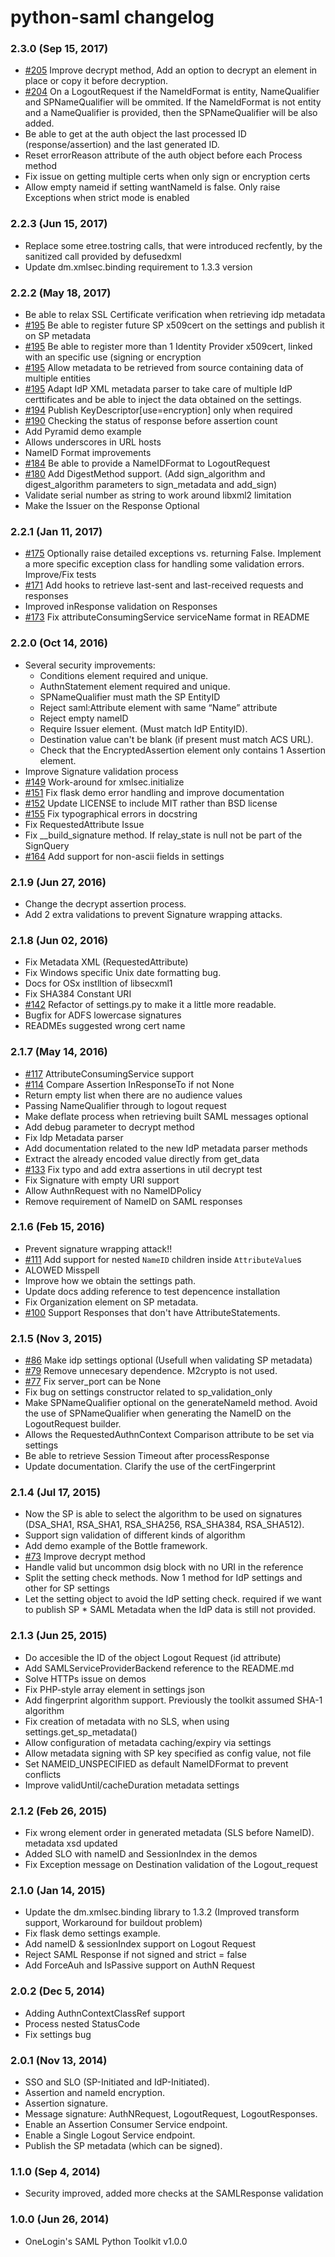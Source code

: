 # python-saml changelog
### 2.3.0 (Sep 15, 2017)
* [#205](https://github.com/onelogin/python-saml/pull/205) Improve decrypt method, Add an option to decrypt an element in place or copy it before decryption.
* [#204](https://github.com/onelogin/python-saml/pull/204) On a LogoutRequest if the NameIdFormat is entity, NameQualifier and SPNameQualifier will be ommited. If the NameIdFormat is not entity and a NameQualifier is provided, then the SPNameQualifier will be also added.
* Be able to get at the auth object the last processed ID (response/assertion) and the last generated ID.
* Reset errorReason attribute of the auth object before each Process method
* Fix issue on getting multiple certs when only sign or encryption certs
* Allow empty nameid if setting wantNameId is false. Only raise Exceptions when strict mode is enabled

### 2.2.3 (Jun 15, 2017)
* Replace some etree.tostring calls, that were introduced recfently,  by the sanitized call provided by defusedxml
* Update dm.xmlsec.binding requirement to 1.3.3 version

### 2.2.2 (May 18, 2017)
* Be able to relax SSL Certificate verification when retrieving idp metadata
* [#195](https://github.com/onelogin/python-saml/pull/195) Be able to register future SP x509cert on the settings and publish it on SP metadata
* [#195](https://github.com/onelogin/python-saml/pull/195) Be able to register more than 1 Identity Provider x509cert, linked with an specific use (signing or encryption
* [#195](https://github.com/onelogin/python-saml/pull/195) Allow metadata to be retrieved from source containing data of multiple entities
* [#195](https://github.com/onelogin/python-saml/pull/195) Adapt IdP XML metadata parser to take care of multiple IdP certtificates and be able to inject the data obtained on the settings.
* [#194](https://github.com/onelogin/python-saml/pull/194) Publish KeyDescriptor[use=encryption] only when required
* [#190](https://github.com/onelogin/python-saml/pull/190) Checking the status of response before assertion count
* Add Pyramid demo example
* Allows underscores in URL hosts
* NameID Format improvements
* [#184](https://github.com/onelogin/python-saml/pull/184) Be able to provide a NameIDFormat to LogoutRequest
* [#180](https://github.com/onelogin/python-saml/pull/180) Add DigestMethod support. (Add sign_algorithm and digest_algorithm parameters to sign_metadata and add_sign)
* Validate serial number as string to work around libxml2 limitation
* Make the Issuer on the Response Optional


### 2.2.1 (Jan 11, 2017)
* [#175](https://github.com/onelogin/python-saml/pull/175)  Optionally raise detailed exceptions vs. returning False.
Implement a more specific exception class for handling some validation errors. Improve/Fix tests
* [#171](https://github.com/onelogin/python-saml/pull/171) Add hooks to retrieve last-sent and last-received requests and responses
* Improved inResponse validation on Responses
* [#173](https://github.com/onelogin/python-saml/pull/173) Fix attributeConsumingService serviceName format in README


### 2.2.0 (Oct 14, 2016)
* Several security improvements:
  * Conditions element required and unique.
  * AuthnStatement element required and unique.
  * SPNameQualifier must math the SP EntityID
  * Reject saml:Attribute element with same “Name” attribute
  * Reject empty nameID
  * Require Issuer element. (Must match IdP EntityID).
  * Destination value can't be blank (if present must match ACS URL).
  * Check that the EncryptedAssertion element only contains 1 Assertion element.
* Improve Signature validation process
* [#149](https://github.com/onelogin/python-saml/pull/149) Work-around for xmlsec.initialize
* [#151](https://github.com/onelogin/python-saml/pull/151) Fix flask demo error handling and improve documentation
* [#152](https://github.com/onelogin/python-saml/pull/152) Update LICENSE to include MIT rather than BSD license 
* [#155](https://github.com/onelogin/python-saml/pull/155) Fix typographical errors in docstring
* Fix RequestedAttribute Issue
* Fix __build_signature method. If relay_state is null not be part of the SignQuery
* [#164](https://github.com/onelogin/python-saml/pull/164) Add support for non-ascii fields in settings


### 2.1.9 (Jun 27, 2016)
* Change the decrypt assertion process.
* Add 2 extra validations to prevent Signature wrapping attacks.

### 2.1.8 (Jun 02, 2016)
* Fix Metadata XML (RequestedAttribute)
* Fix Windows specific Unix date formatting bug.
* Docs for OSx instlltion of libsecxml1
* Fix SHA384 Constant URI
* [#142](https://github.com/onelogin/python-saml/pull/142) Refactor of settings.py to make it a little more readable.
* Bugfix for ADFS lowercase signatures
* READMEs suggested wrong cert name

### 2.1.7 (May 14, 2016)
* [#117](https://github.com/onelogin/python-saml/pull/117) AttributeConsumingService support
* [#114](https://github.com/onelogin/python-saml/pull/114) Compare Assertion InResponseTo if not None
* Return empty list when there are no audience values
* Passing NameQualifier through to logout request
* Make deflate process when retrieving built SAML messages optional
* Add debug parameter to decrypt method
* Fix Idp Metadata parser
* Add documentation related to the new IdP metadata parser methods
* Extract the already encoded value directly from get_data
* [#133](https://github.com/onelogin/python-saml/pull/133) Fix typo and add extra assertions in util decrypt test
* Fix Signature with empty URI support
* Allow AuthnRequest with no NameIDPolicy
* Remove requirement of NameID on SAML responses

### 2.1.6 (Feb 15, 2016)
* Prevent signature wrapping attack!!
* [#111](https://github.com/onelogin/python-saml/pull/111) Add support for nested `NameID` children inside `AttributeValue`s
* ALOWED Misspell
* Improve how we obtain the settings path.
* Update docs adding reference to test depencence installation
* Fix Organization element on SP metadata.
* [#100](https://github.com/onelogin/python-saml/pull/100) Support Responses that don't have AttributeStatements.

### 2.1.5 (Nov 3, 2015)
* [#86](https://github.com/onelogin/python-saml/pull/86) Make idp settings optional (Usefull when validating SP metadata)
* [#79](https://github.com/onelogin/python-saml/pull/79) Remove unnecesary dependence. M2crypto is not used.
* [#77](https://github.com/onelogin/python-saml/pull/77) Fix server_port can be None
* Fix bug on settings constructor related to sp_validation_only
* Make SPNameQualifier optional on the generateNameId method. Avoid the use of SPNameQualifier when generating the NameID on the LogoutRequest builder.
* Allows the RequestedAuthnContext Comparison attribute to be set via settings
* Be able to retrieve Session Timeout after processResponse
* Update documentation. Clarify the use of the certFingerprint

### 2.1.4 (Jul 17, 2015)
* Now the SP is able to select the algorithm to be used on signatures (DSA_SHA1, RSA_SHA1, RSA_SHA256, RSA_SHA384, RSA_SHA512).
* Support sign validation of different kinds of algorithm
* Add demo example of the Bottle framework.
* [#73](https://github.com/onelogin/python-saml/pull/73) Improve decrypt method
* Handle valid but uncommon dsig block with no URI in the reference
* Split the setting check methods. Now 1 method for IdP settings and other for SP settings
* Let the setting object to avoid the IdP setting check. required if we want to publish SP * SAML Metadata when the IdP data is still not provided.

### 2.1.3 (Jun 25, 2015)
* Do accesible the ID of the object Logout Request (id attribute)
* Add SAMLServiceProviderBackend reference to the README.md
* Solve HTTPs issue on demos
* Fix PHP-style array element in settings json
* Add fingerprint algorithm support. Previously the toolkit assumed SHA-1 algorithm
* Fix creation of metadata with no SLS, when using settings.get_sp_metadata()
* Allow configuration of metadata caching/expiry via settings
* Allow metadata signing with SP key specified as config value, not file
* Set NAMEID_UNSPECIFIED as default NameIDFormat to prevent conflicts
* Improve validUntil/cacheDuration metadata settings

### 2.1.2 (Feb 26, 2015)
* Fix wrong element order in generated metadata (SLS before NameID). metadata xsd updated
* Added SLO with nameID and SessionIndex in the demos
* Fix Exception message on Destination validation of the Logout_request

### 2.1.0 (Jan 14, 2015)
* Update the dm.xmlsec.binding library to 1.3.2 (Improved transform support, Workaround for buildout problem)
* Fix flask demo settings example.
* Add nameID & sessionIndex support on Logout Request
* Reject SAML Response if not signed and strict = false
* Add ForceAuh and IsPassive support on AuthN Request

### 2.0.2 (Dec 5, 2014)
* Adding AuthnContextClassRef support
* Process nested StatusCode
* Fix settings bug

### 2.0.1 (Nov 13, 2014)
* SSO and SLO (SP-Initiated and IdP-Initiated).
* Assertion and nameId encryption.
* Assertion signature.
* Message signature: AuthNRequest, LogoutRequest, LogoutResponses.
* Enable an Assertion Consumer Service endpoint.
* Enable a Single Logout Service endpoint.
* Publish the SP metadata (which can be signed).

### 1.1.0 (Sep 4, 2014)
* Security improved, added more checks at the SAMLResponse validation

### 1.0.0 (Jun 26, 2014)
* OneLogin's SAML Python Toolkit v1.0.0









